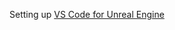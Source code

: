 Setting up [VS Code for Unreal Engine](https://docs.unrealengine.com/5.0/en-US/setting-up-visual-studio-code-for-unreal-engine/)
